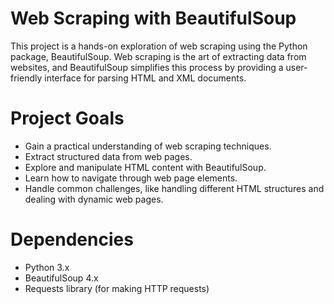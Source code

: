 # Web Scraping with BeautifulSoup
This project is a hands-on exploration of web scraping using the Python package, BeautifulSoup. Web scraping is the art of extracting data from websites, and BeautifulSoup simplifies this process by providing a user-friendly interface for parsing HTML and XML documents.

# Project Goals 
* Gain a practical understanding of web scraping techniques.
* Extract structured data from web pages.
* Explore and manipulate HTML content with BeautifulSoup.
* Learn how to navigate through web page elements.
* Handle common challenges, like handling different HTML structures and dealing with dynamic web pages.

# Dependencies
* Python 3.x
* BeautifulSoup 4.x
* Requests library (for making HTTP requests)
